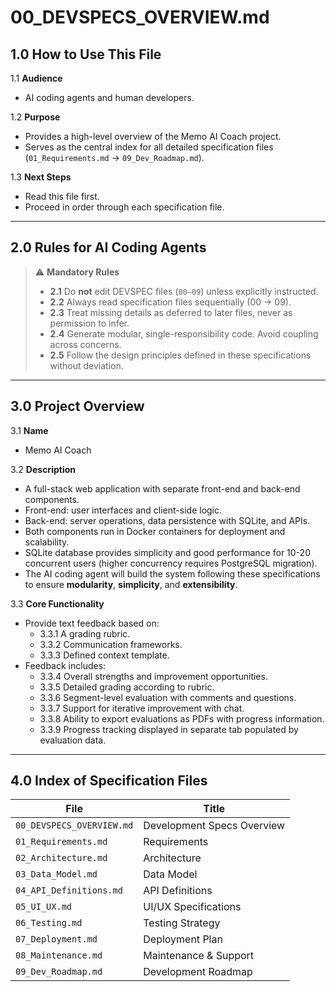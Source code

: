 # 00_DEVSPECS_OVERVIEW.md

## 1.0 How to Use This File

1.1 **Audience**
- AI coding agents and human developers.

1.2 **Purpose**
- Provides a high-level overview of the Memo AI Coach project.
- Serves as the central index for all detailed specification files (`01_Requirements.md` → `09_Dev_Roadmap.md`).

1.3 **Next Steps**
- Read this file first.
- Proceed in order through each specification file.

---

## 2.0 Rules for AI Coding Agents

> ⚠️ **Mandatory Rules**
>
> - **2.1** Do **not** edit DEVSPEC files (`00–09`) unless explicitly instructed.
> - **2.2** Always read specification files sequentially (00 → 09).
> - **2.3** Treat missing details as deferred to later files, never as permission to infer.
> - **2.4** Generate modular, single-responsibility code. Avoid coupling across concerns.
> - **2.5** Follow the design principles defined in these specifications without deviation.

---

## 3.0 Project Overview

3.1 **Name**
- Memo AI Coach

3.2 **Description**
- A full-stack web application with separate front-end and back-end components.
- Front-end: user interfaces and client-side logic.
- Back-end: server operations, data persistence with SQLite, and APIs.
- Both components run in Docker containers for deployment and scalability.
- SQLite database provides simplicity and good performance for 10-20 concurrent users (higher concurrency requires PostgreSQL migration).
- The AI coding agent will build the system following these specifications to ensure **modularity**, **simplicity**, and **extensibility**.

3.3 **Core Functionality**
- Provide text feedback based on:
  - 3.3.1 A grading rubric.
  - 3.3.2 Communication frameworks.
  - 3.3.3 Defined context template.
- Feedback includes:
  - 3.3.4 Overall strengths and improvement opportunities.
  - 3.3.5 Detailed grading according to rubric.
  - 3.3.6 Segment-level evaluation with comments and questions.
  - 3.3.7 Support for iterative improvement with chat.
  - 3.3.8 Ability to export evaluations as PDFs with progress information.
  - 3.3.9 Progress tracking displayed in separate tab populated by evaluation data.

---

## 4.0 Index of Specification Files

| File | Title |
| ---- | ----- |
| `00_DEVSPECS_OVERVIEW.md` | Development Specs Overview |
| `01_Requirements.md` | Requirements |
| `02_Architecture.md` | Architecture |
| `03_Data_Model.md` | Data Model |
| `04_API_Definitions.md` | API Definitions |
| `05_UI_UX.md` | UI/UX Specifications |
| `06_Testing.md` | Testing Strategy |
| `07_Deployment.md` | Deployment Plan |
| `08_Maintenance.md` | Maintenance & Support |
| `09_Dev_Roadmap.md` | Development Roadmap |

